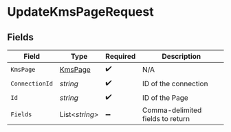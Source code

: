 # UpdateKmsPageRequest


## Fields

| Field                                         | Type                                          | Required                                      | Description                                   |
| --------------------------------------------- | --------------------------------------------- | --------------------------------------------- | --------------------------------------------- |
| `KmsPage`                                     | [KmsPage](../../Models/Components/KmsPage.md) | :heavy_check_mark:                            | N/A                                           |
| `ConnectionId`                                | *string*                                      | :heavy_check_mark:                            | ID of the connection                          |
| `Id`                                          | *string*                                      | :heavy_check_mark:                            | ID of the Page                                |
| `Fields`                                      | List<*string*>                                | :heavy_minus_sign:                            | Comma-delimited fields to return              |